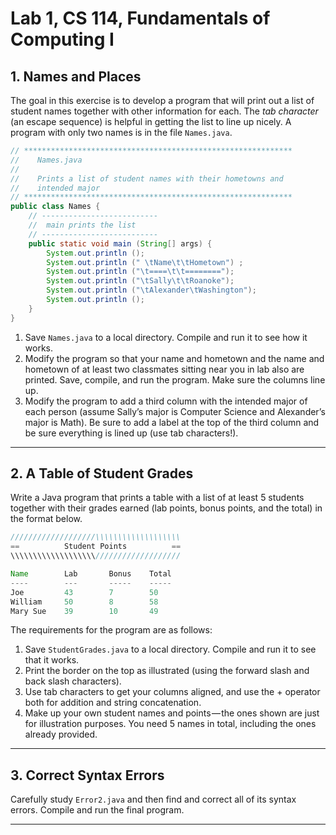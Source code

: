 # Lab 1, CS 114, Fundamentals of Computing I
## 1. Names and Places
The goal in this exercise is to develop a program that will print out a list of student names together with other information for each. The _tab character_ (an escape sequence) is helpful in getting the list to line up nicely. A program with only two names is in the file `Names.java`.

```java
// ************************************************************
//    Names.java
//
//    Prints a list of student names with their hometowns and
//    intended major
// ************************************************************
public class Names {
    // --------------------------
    //  main prints the list
    // --------------------------
    public static void main (String[] args) {
        System.out.println ();
        System.out.println (" \tName\t\tHometown") ;
        System.out.println ("\t====\t\t========");
        System.out.println ("\tSally\t\tRoanoke");
        System.out.println ("\tAlexander\tWashington");
        System.out.println ();
    }
}
```

1. Save `Names.java` to a local directory. Compile and run it to see how it works.
2. Modify the program so that your name and hometown and the name and hometown of at least two classmates sitting near
you in lab also are printed. Save, compile, and run the program. Make sure the columns line up.
3. Modify the program to add a third column with the intended major of each person (assume Sally’s major is Computer
Science and Alexander’s major is Math). Be sure to add a label at the top of the third column and be sure everything is lined up (use tab characters!).

---

## 2. A Table of Student Grades
Write a Java program that prints a table with a list of at least 5 students together with their grades earned (lab points, bonus points, and the total) in the format below.

```java
///////////////////\\\\\\\\\\\\\\\\\\\
==          Student Points          ==
\\\\\\\\\\\\\\\\\\\///////////////////

Name        Lab       Bonus    Total
----        ---       -----    -----
Joe         43        7        50
William     50        8        58
Mary Sue    39        10       49
```

The requirements for the program are as follows:

1. Save `StudentGrades.java` to a local directory. Compile and run it to see that it works.
2. Print the border on the top as illustrated (using the forward slash and back slash characters).
3. Use tab characters to get your columns aligned, and use the + operator both for addition and string concatenation.
4. Make up your own student names and points — the ones shown are just for illustration purposes. You need 5 names in total, including the ones already provided.

---

## 3. Correct Syntax Errors
Carefully study `Error2.java` and then find and correct all of its syntax errors. Compile and run the final program.

---
